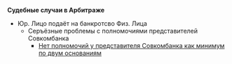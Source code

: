 **Судебные случаи в Арбитраже**
- Юр. Лицо подаёт на банкротсво Физ. Лица
  - Серъёзные проблемы с полномочиями представителей Совкомбанка
     - [Нет полномочий у представителя Совкомбанка как минимум по двум основаниям](https://polnomochiya-prava.github.io/net-polnomochiy-y-doveritelya-sovcombank-public/)

